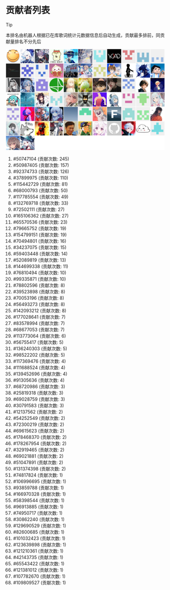 # 贡献者列表

> [!TIP]
> 本排名由机器人根据已在库歌词统计元数据信息后自动生成，贡献最多排前，同贡献量排名不分先后

![贡献者头像画廊](./CONTRIBUTORS.svg)

1. #50747104 (贡献次数: 245)
2. #50987405 (贡献次数: 157)
3. #92374733 (贡献次数: 126)
4. #37899975 (贡献次数: 110)
5. #115442729 (贡献次数: 81)
6. #68000793 (贡献次数: 50)
7. #117785554 (贡献次数: 49)
8. #132769718 (贡献次数: 33)
9. #72502111 (贡献次数: 27)
10. #165106362 (贡献次数: 27)
11. #65570536 (贡献次数: 23)
12. #79665752 (贡献次数: 19)
13. #154799151 (贡献次数: 19)
14. #70494801 (贡献次数: 16)
15. #34237075 (贡献次数: 15)
16. #59403448 (贡献次数: 14)
17. #52089819 (贡献次数: 13)
18. #144699338 (贡献次数: 11)
19. #76810494 (贡献次数: 10)
20. #99335871 (贡献次数: 10)
21. #78802596 (贡献次数: 8)
22. #39523898 (贡献次数: 8)
23. #70053196 (贡献次数: 8)
24. #56493273 (贡献次数: 8)
25. #142093212 (贡献次数: 8)
26. #177028641 (贡献次数: 7)
27. #83578994 (贡献次数: 7)
28. #68677053 (贡献次数: 7)
29. #113773064 (贡献次数: 6)
30. #56755417 (贡献次数: 5)
31. #136240303 (贡献次数: 5)
32. #98522202 (贡献次数: 5)
33. #117369476 (贡献次数: 4)
34. #111688524 (贡献次数: 4)
35. #139452696 (贡献次数: 4)
36. #91305636 (贡献次数: 4)
37. #68720986 (贡献次数: 3)
38. #25819318 (贡献次数: 3)
39. #69028759 (贡献次数: 3)
40. #30791583 (贡献次数: 3)
41. #12137562 (贡献次数: 2)
42. #54252549 (贡献次数: 2)
43. #72300219 (贡献次数: 2)
44. #69615623 (贡献次数: 2)
45. #178468370 (贡献次数: 2)
46. #178267954 (贡献次数: 2)
47. #32919465 (贡献次数: 2)
48. #69021881 (贡献次数: 2)
49. #51047891 (贡献次数: 2)
50. #131374398 (贡献次数: 2)
51. #74817824 (贡献次数: 1)
52. #106996695 (贡献次数: 1)
53. #93859788 (贡献次数: 1)
54. #166970328 (贡献次数: 1)
55. #58398544 (贡献次数: 1)
56. #96913885 (贡献次数: 1)
57. #74950717 (贡献次数: 1)
58. #30862240 (贡献次数: 1)
59. #129690529 (贡献次数: 1)
60. #82600685 (贡献次数: 1)
61. #101032423 (贡献次数: 1)
62. #123639898 (贡献次数: 1)
63. #121210361 (贡献次数: 1)
64. #42143735 (贡献次数: 1)
65. #65543422 (贡献次数: 1)
66. #121381012 (贡献次数: 1)
67. #107782670 (贡献次数: 1)
68. #109809527 (贡献次数: 1)
